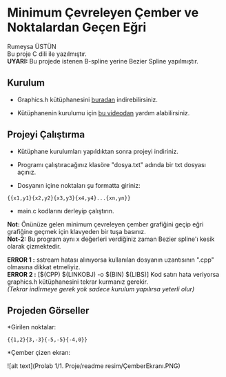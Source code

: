 # Minimum Çevreleyen Çember ve Noktalardan Geçen Eğri

Rumeysa ÜSTÜN <br>
Bu proje C dili ile yazılmıştır.<br>
**UYARI:** Bu projede istenen B-spline yerine Bezier Spline yapılmıştır.<br>

Kurulum
-----------------
+ Graphics.h kütüphanesini [buradan](https://drive.google.com/file/d/1DdLhqOUfz95W8nG3weN_KUcYQn_TUSL7/view) indirebilirsiniz.<br>

+ Kütüphanenin kurulumu için [bu videodan](https://www.youtube.com/watch?v=H5bjXTz-HHo&feature=emb_logo) yardım alabilirsiniz.<br>

Projeyi Çalıştırma
-------------------

* Kütüphane kurulumları yapıldıktan sonra projeyi indiriniz.<br>

* Programı çalıştıracağınız klasöre "dosya.txt" adında bir txt dosyası açınız. <br>

* Dosyanın içine noktaları şu formatta giriniz:<br>

`{{x1,y1}{x2,y2}{x3,y3}{x4,y4}...{xn,yn}}`

* main.c kodlarını derleyip çalıştırın.<br>

**Not:**  Önünüze gelen minimum çevreleyen çember grafiğini geçip eğri grafiğine geçmek için klavyeden bir tuşa basınız. <br>
**Not-2:** Bu program aynı x değerleri verdiğiniz zaman Bezier spline'ı kesik olarak çizmektedir.  <br>

**ERROR 1 :** sstream hatası alınıyorsa kullanılan dosyanın uzantısının ".cpp" olmasına dikkat etmeliyiz.<br>
**ERROR 2 :** [$(CPP) $(LINKOBJ) -o $(BIN) $(LIBS)] Kod satırı hata veriyorsa graphics.h kütüphanesini tekrar kurmanız gerekir. <br>
_(Tekrar indirmeye gerek yok sadece kurulum yapılırsa yeterli olur)_

Projeden Görseller
------------

*Girilen noktalar: 

`{{1,2}{3,-3}{-5,-5}{-4,0}}`

*Çember çizen ekran:

![alt text](Prolab 1/1. Proje/readme resim/ÇemberEkranı.PNG)




